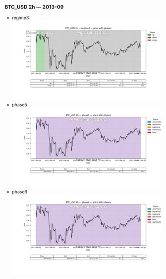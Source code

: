 ### BTC_USD 2h — 2013-09

- regime3
![BTC_USD_2h_regime3_2013-09_phase_price.png](outputs/fourier/phase_monthly/BTC_USD/2h/2013/2013-09/BTC_USD_2h_regime3_2013-09_phase_price.png)
- phase5
![BTC_USD_2h_phase5_2013-09_phase_price.png](outputs/fourier/phase_monthly/BTC_USD/2h/2013/2013-09/BTC_USD_2h_phase5_2013-09_phase_price.png)
- phase6
![BTC_USD_2h_phase6_2013-09_phase_price.png](outputs/fourier/phase_monthly/BTC_USD/2h/2013/2013-09/BTC_USD_2h_phase6_2013-09_phase_price.png)